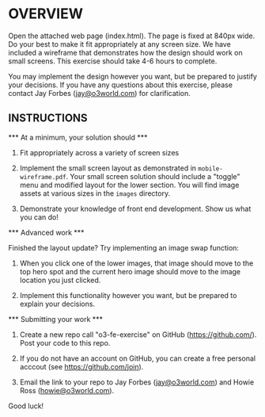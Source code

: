 # OVERVIEW

Open the attached web page (index.html). The page is fixed at 840px wide. Do
your best to make it fit appropriately at any screen size. We have included
a wireframe that demonstrates how the design should work on small screens.
This exercise should take 4-6 hours to complete.

You may implement the design however you want, but be prepared to justify your
decisions. If you have any questions about this exercise, please contact
Jay Forbes (jay@o3world.com) for clarification.



## INSTRUCTIONS


*** At a minimum, your solution should ***

1. Fit appropriately across a variety of screen sizes

2. Implement the small screen layout as demonstrated in `mobile-wireframe.pdf`.
   Your small screen solution should include a "toggle" menu and modified
   layout for the lower section. You will find image assets at various sizes
   in the `images` directory.

3. Demonstrate your knowledge of front end development. Show us what you can do!


*** Advanced work ***

Finished the layout update? Try implementing an image swap function:

1. When you click one of the lower images, that image should move to the top hero
   spot and the current hero image should move to the image location you just clicked.

2. Implement this functionality however you want, but be prepared to explain your
   decisions.


*** Submitting your work ***

1. Create a new repo call "o3-fe-exercise" on GitHub (https://github.com/). Post your
   code to this repo.

2. If you do not have an account on GitHub, you can create a free personal acccout
   (see https://github.com/join).

3. Email the link to your repo to Jay Forbes (jay@o3world.com) and Howie Ross
   (howie@o3world.com).


Good luck!
